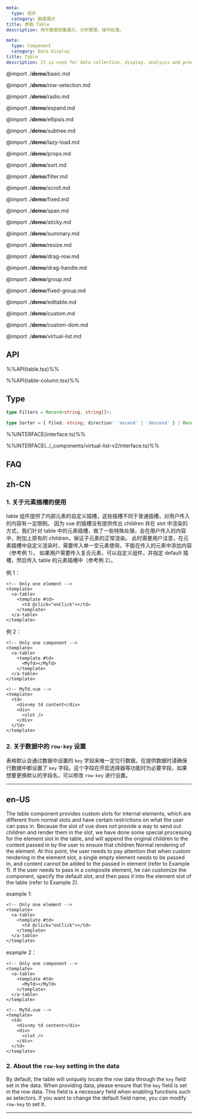 ```yaml zh-CN
meta:
  type: 组件
  category: 数据展示
title: 表格 Table
description: 用于数据收集展示、分析整理、操作处理。
```

```yaml en-US
meta:
  type: Component
  category: Data Display
title: Table
description: It is used for data collection, display, analysis and processing, and operation and processing.
```

@import ./**demo**/basic.md

@import ./**demo**/row-selection.md

@import ./**demo**/radio.md

@import ./**demo**/expand.md

@import ./**demo**/ellipsis.md

@import ./**demo**/subtree.md

@import ./**demo**/lazy-load.md

@import ./**demo**/props.md

@import ./**demo**/sort.md

@import ./**demo**/filter.md

@import ./**demo**/scroll.md

@import ./**demo**/fixed.md

@import ./**demo**/span.md

@import ./**demo**/sticky.md

@import ./**demo**/summary.md

@import ./**demo**/resize.md

@import ./**demo**/drag-row.md

@import ./**demo**/drag-handle.md

@import ./**demo**/group.md

@import ./**demo**/fixed-group.md

@import ./**demo**/editable.md

@import ./**demo**/custom.md

@import ./**demo**/custom-dom.md

@import ./**demo**/virtual-list.md

## API

%%API(table.tsx)%%

%%API(table-column.tsx)%%

## Type

```ts
type Filters = Record<string, string[]>;

type Sorter = { filed: string; direction: 'ascend' | 'descend' } | Record<string, never>;
```

%%INTERFACE(interface.ts)%%

%%INTERFACE(../\_components/virtual-list-v2/interface.ts)%%

## FAQ

## zh-CN

### 1. 关于元素插槽的使用

table 组件提供了内部元素的自定义插槽，这些插槽不同于普通插槽，对用户传入的内容有一定限制。
因为 vue 的插槽没有提供传出 children 并在 slot 中渲染的方式，我们针对 table 中的元素插槽，做了一些特殊处理，会在用户传入的内容中，附加上原有的 children，保证子元素的正常渲染。
此时需要用户注意，在元素插槽中自定义渲染时，需要传入单一空元素使用，不能在传入的元素中添加内容（参考例 1）。
如果用户需要传入复合元素，可以自定义组件，并指定 default 插槽，然后传入 table 的元素插槽中（参考例 2）。

例 1：

```vue
<!-- Only one element -->
<template>
  <a-table>
    <template #td>
      <td @click="onClick"></td>
    </template>
  </a-table>
</template>
```

例 2：

```vue
<!-- Only one component -->
<template>
  <a-table>
    <template #td>
      <MyTd></MyTd>
    </template>
  </a-table>
</template>
```

```vue
<!-- MyTd.vue -->
<template>
  <td>
    <div>my td content</div>
    <div>
      <slot />
    </div>
  </td>
</template>
```

### 2. 关于数据中的 `row-key` 设置

表格默认会通过数据中设置的 `key` 字段来唯一定位行数据，在提供数据时请确保行数据中都设置了 `key` 字段。这个字段在开启选择器等功能时为必要字段，如果想要更换默认的字段名，可以修改 `row-key` 进行设置。

---

## en-US

The table component provides custom slots for internal elements, which are different from normal slots and have certain restrictions on what the user can pass in.
Because the slot of vue does not provide a way to send out children and render them in the slot, we have done some special processing for the element slot in the table, and will append the original children to the content passed in by the user to ensure that children Normal rendering of the element.
At this point, the user needs to pay attention that when custom rendering in the element slot, a single empty element needs to be passed in, and content cannot be added to the passed in element (refer to Example 1).
If the user needs to pass in a composite element, he can customize the component, specify the default slot, and then pass it into the element slot of the table (refer to Example 2).

example 1:

```vue
<!-- Only one element -->
<template>
  <a-table>
    <template #td>
      <td @click="onClick"></td>
    </template>
  </a-table>
</template>
```

example 2：

```vue
<!-- Only one component -->
<template>
  <a-table>
    <template #td>
      <MyTd></MyTd>
    </template>
  </a-table>
</template>
```

```vue
<!-- MyTd.vue -->
<template>
  <td>
    <div>my td content</div>
    <div>
      <slot />
    </div>
  </td>
</template>
```

### 2. About the `row-key` setting in the data

By default, the table will uniquely locate the row data through the `key` field set in the data. When providing data, please ensure that the `key` field is set in the row data. This field is a necessary field when enabling functions such as selectors. If you want to change the default field name, you can modify `row-key` to set it.

---
